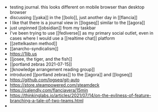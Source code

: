- testing journal. this looks different on mobile browser than desktop browser
- discussing [[yaka]] in the [[bolo]], just another day in [[flancia]]
- I like that there is a journal view in [[logseq]] similar to the [[agora]]
- just unpinned [[obsidian]] from my taskbar
- I've been trying to use [[fediverse]] as my primary social outlet, even in cases where I would use a [[realtime chat]] platform
- [[zettelkasten method]]
- [[anarcho-syndicalism]]
- https://1lib.us
- [[josee, the tiger, and the fish]]
- [[portland zebras 2021-07-15]]
- [[knowledge arrangement reading group]]
- introduced [[portland zebras]] to the [[agora]] and [[logseq]]
- https://github.com/logseq/git-auto
- https://store.steampowered.com/steamdeck
- https://calendly.com/flanciavera/15min
- https://thinkinglabs.io/articles/2021/07/14/on-the-evilness-of-feature-branching-a-tale-of-two-teams.html
-
